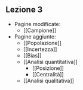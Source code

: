 ## Lezione 3
- Pagine modificate:
	- [[Campione]]
- Pagine aggiunte:
	- [[Popolazione]]
	- [[Incertezza]]
	- [[Bias]]
	- [[Analisi quantitativa]]
		- [[Posizione]]
		- [[Centralità]]
	- [[Analisi qualitativa]]